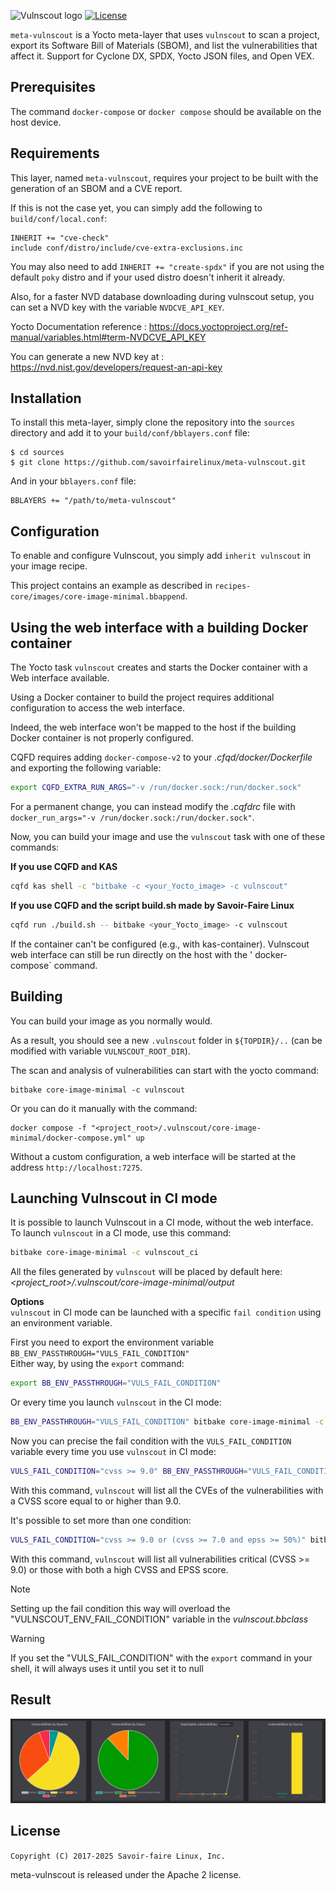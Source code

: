 ![Vulnscout logo](./doc/vulnscout-logo.jpeg?raw=true)
[![License](https://img.shields.io/badge/License-Apache%202.0-blue.svg)](https://opensource.org/licenses/Apache-2.0)

`meta-vulnscout` is a Yocto meta-layer that uses `vulnscout` to scan a project, export its Software Bill of Materials (SBOM), and list the vulnerabilities that affect it.
Support for Cyclone DX, SPDX, Yocto JSON files, and Open VEX.

## Prerequisites

The command `docker-compose` or `docker compose` should be available on the host device.

## Requirements

This layer, named `meta-vulnscout`, requires your project to be built with the generation of an SBOM and a CVE report.

If this is not the case yet, you can simply add the following to `build/conf/local.conf`:

```shell
INHERIT += "cve-check"
include conf/distro/include/cve-extra-exclusions.inc
```

You may also need to add `INHERIT += "create-spdx"` if you are not using the default `poky` distro and if your used distro doesn't inherit it already.

Also, for a faster NVD database downloading during vulnscout setup, you can set a NVD key with the variable `NVDCVE_API_KEY`.

Yocto Documentation reference : https://docs.yoctoproject.org/ref-manual/variables.html#term-NVDCVE_API_KEY

You can generate a new NVD key at :  https://nvd.nist.gov/developers/request-an-api-key

##  Installation

To install this meta-layer, simply clone the repository into the `sources` directory and add it to your `build/conf/bblayers.conf` file:

```shell
$ cd sources
$ git clone https://github.com/savoirfairelinux/meta-vulnscout.git
```
And in your `bblayers.conf` file:

```shell
BBLAYERS += "/path/to/meta-vulnscout"
```

## Configuration

To enable and configure Vulnscout, you simply add `inherit vulnscout` in your image recipe.

This project contains an example as described in `recipes-core/images/core-image-minimal.bbappend`.

## Using the web interface with a building Docker container

The Yocto task `vulnscout` creates and starts the Docker container with a Web interface available.

Using a Docker container to build the project requires additional configuration to access the web interface.

Indeed, the web interface won't be mapped to the host if the building Docker container is not properly configured.

CQFD requires adding `docker-compose-v2` to your *.cfqd/docker/Dockerfile* and exporting the following variable:

``` bash
export CQFD_EXTRA_RUN_ARGS="-v /run/docker.sock:/run/docker.sock"
```

For a permanent change, you can instead modify the *.cqfdrc* file with
`docker_run_args="-v /run/docker.sock:/run/docker.sock"`.

Now, you can build your image and use the `vulnscout` task with one of these commands:

**If you use CQFD and KAS**
``` bash
cqfd kas shell -c "bitbake -c <your_Yocto_image> -c vulnscout"
```
**If you use CQFD and the script build.sh made by Savoir-Faire Linux**
```bash
cqfd run ./build.sh -- bitbake <your_Yocto_image> -c vulnscout
```

If the container can't be configured (e.g., with kas-container).
Vulnscout web interface can still be run directly on the host with the ' docker-compose` command.

## Building

You can build your image as you normally would.

As a result, you should see a new `.vulnscout` folder in `${TOPDIR}/..` (can be modified with variable `VULNSCOUT_ROOT_DIR`).

The scan and analysis of vulnerabilities can start with the yocto command:

```shell
bitbake core-image-minimal -c vulnscout
```

Or you can do it manually with the command:

```shell
docker compose -f "<project_root>/.vulnscout/core-image-minimal/docker-compose.yml" up
```

Without a custom configuration, a web interface will be started at the address `http://localhost:7275`.

## Launching Vulnscout in CI mode

It is possible to launch Vulnscout in a CI mode, without the web interface.
To launch `vulnscout` in a CI mode, use this command:
```bash
bitbake core-image-minimal -c vulnscout_ci
```
All the files generated by `vulnscout` will be placed by default here: *<project_root>/.vulnscout/core-image-minimal/output*

**Options**\
`vulnscout` in CI mode can be launched with a specific `fail condition` using an environment variable.

First you need to export the environment variable `BB_ENV_PASSTHROUGH="VULS_FAIL_CONDITION"`\
Either way, by using the `export` command:

```bash
export BB_ENV_PASSTHROUGH="VULS_FAIL_CONDITION"
```
Or every time you launch `vulnscout` in the CI mode:

```bash
BB_ENV_PASSTHROUGH="VULS_FAIL_CONDITION" bitbake core-image-minimal -c vulnscout_ci
```
Now you can precise the fail condition with the `VULS_FAIL_CONDITION` variable every time you use `vulnscout` in CI mode:

```bash
VULS_FAIL_CONDITION="cvss >= 9.0" BB_ENV_PASSTHROUGH="VULS_FAIL_CONDITION" bitbake core-image-minimal -c vulnscout_ci
```
With this command, `vulnscout` will list all the CVEs of the vulnerabilities with a CVSS score equal to or higher than 9.0.

It's possible to set more than one condition:

```bash
VULS_FAIL_CONDITION="cvss >= 9.0 or (cvss >= 7.0 and epss >= 50%)" bitbake core-image-minimal -c vulnscout_ci
```
With this command, `vulnscout` will list all vulnerabilities critical (CVSS >= 9.0) or those with both a high CVSS and EPSS score.

> [!NOTE]
> Setting up the fail condition this way will overload the "VULNSCOUT_ENV_FAIL_CONDITION" variable in the *vulnscout.bbclass*

> [!WARNING]
> If you set the "VULS_FAIL_CONDITION" with the `export` command in your shell, it will always uses it until you set it to null

## Result

![Screenshot](doc/vulnscout-ui.png)

## License

`Copyright (C) 2017-2025 Savoir-faire Linux, Inc.`

meta-vulnscout is released under the Apache 2 license.

